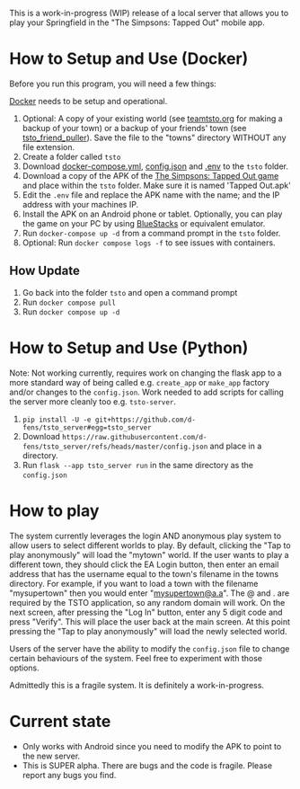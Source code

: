 This is a work-in-progress (WIP) release of a local server that allows you to play your Springfield in the "The Simpsons: Tapped Out" mobile app. 

# How to Setup and Use (Docker)

Before you run this program, you will need a few things:

[Docker](https://www.docker.com/get-started/) needs to be setup and operational.


1) Optional: A copy of your existing world (see [teamtsto.org](https://teamtsto.org/) for making a backup of your town) or a backup of your friends' town (see [tsto_friend_puller](https://github.com/tjac/tsto_friend_puller)). Save the file to the "towns" directory WITHOUT any file extension.
2) Create a folder called `tsto`
3) Download [docker-compose.yml](https://raw.githubusercontent.com/d-fens/tsto_server/refs/heads/master/docker-compose.yml), [config.json](https://raw.githubusercontent.com/d-fens/tsto_server/refs/heads/master/config.json) and [.env](https://raw.githubusercontent.com/d-fens/tsto_server/refs/heads/master/.env) to the `tsto` folder.
4) Download a copy of the APK of the [The Simpsons: Tapped Out game](https://apkpure.com/the-simpsons%E2%84%A2-tapped-out/com.ea.game.simpsons4_row) and place within the `tsto` folder. Make sure it is named 'Tapped Out.apk'
5) Edit the `.env` file and replace the APK name with the name; and the IP address with your machines IP.
6) Install the APK on an Android phone or tablet. Optionally, you can play the game on your PC by using [BlueStacks](https://www.bluestacks.com/download.html) or equivalent emulator.
7) Run `docker-compose up -d` from a command prompt in the `tsto` folder.
8) Optional: Run `docker compose logs -f` to see issues with containers. 

## How Update

1) Go back into the folder `tsto` and open a command prompt
2) Run `docker compose pull`
3) Run `docker compose up -d`

# How to Setup and Use (Python)

Note: Not working currently, requires work on changing the flask app to a more standard way of being called e.g. `create_app` or `make_app` factory and/or changes to the `config.json`. Work needed to add scripts for calling the server more cleanly too e.g. `tsto-server`.

1. `pip install -U -e git+https://github.com/d-fens/tsto_server#egg=tsto_server`
2. Download `https://raw.githubusercontent.com/d-fens/tsto_server/refs/heads/master/config.json` and place in a directory.
3. Run `flask --app tsto_server run` in the same directory as the `config.json`

# How to play

The system currently leverages the login AND anonymous play system to allow users to select different worlds to play. By default, clicking the "Tap to play anonymously" will load the "mytown" world. If the user wants to play a different town, they should click the EA Login button, then enter an email address that has the username equal to the town's filename in the towns directory. For example, if you want to load a town with the filename "mysupertown" then you would enter "mysupertown@a.a". The @ and . are required by the TSTO application, so any random domain will work. On the next screen, after pressing the "Log In" button, enter any 5 digit code and press "Verify". This will place the user back at the main screen. At this point pressing the "Tap to play anonymously" will load the newly selected world.

Users of the server have the ability to modify the `config.json` file to change certain behaviours of the system. Feel free to experiment with those options.

Admittedly this is a fragile system. It is definitely a work-in-progress.

# Current state

* Only works with Android since you need to modify the APK to point to the new server.
* This is SUPER alpha. There are bugs and the code is fragile. Please report any bugs you find.

